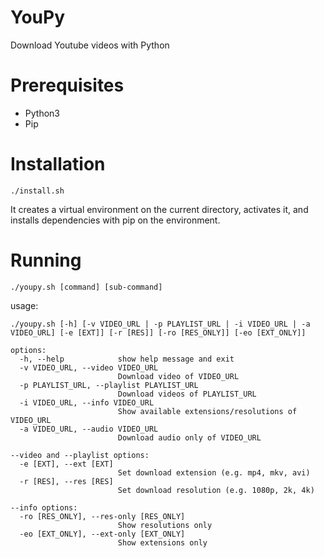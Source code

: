 # YouPy
Download Youtube videos with Python

# Prerequisites

- Python3
- Pip

# Installation

```
./install.sh
```
It creates a virtual environment on the current directory, activates it,
and installs dependencies with pip on the environment.

# Running

```
./youpy.sh [command] [sub-command]
```
usage: 
```
./youpy.sh [-h] [-v VIDEO_URL | -p PLAYLIST_URL | -i VIDEO_URL | -a VIDEO_URL] [-e [EXT]] [-r [RES]] [-ro [RES_ONLY]] [-eo [EXT_ONLY]]

options:
  -h, --help            show help message and exit
  -v VIDEO_URL, --video VIDEO_URL
                        Download video of VIDEO_URL
  -p PLAYLIST_URL, --playlist PLAYLIST_URL
                        Download videos of PLAYLIST_URL
  -i VIDEO_URL, --info VIDEO_URL
                        Show available extensions/resolutions of VIDEO_URL
  -a VIDEO_URL, --audio VIDEO_URL
                        Download audio only of VIDEO_URL

--video and --playlist options:
  -e [EXT], --ext [EXT]
                        Set download extension (e.g. mp4, mkv, avi)
  -r [RES], --res [RES]
                        Set download resolution (e.g. 1080p, 2k, 4k)

--info options:
  -ro [RES_ONLY], --res-only [RES_ONLY]
                        Show resolutions only
  -eo [EXT_ONLY], --ext-only [EXT_ONLY]
                        Show extensions only

```